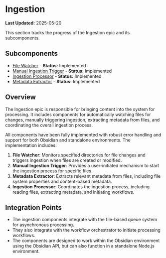 # Ingestion

**Last Updated:** 2025-05-20

This section tracks the progress of the Ingestion epic and its subcomponents.

## Subcomponents

*   [File Watcher](./File%20Watcher.md) - **Status:** Implemented
*   [Manual Ingestion Trigger](./Manual%20Ingestion%20Trigger.md) - **Status:** Implemented
*   [Ingestion Processor](./Ingestion%20Processor.md) - **Status:** Implemented
*   [Metadata Extractor](./Metadata%20Extractor.md) - **Status:** Implemented

## Overview

The Ingestion epic is responsible for bringing content into the system for processing. It includes components for automatically watching files for changes, manually triggering ingestion, extracting metadata from files, and coordinating the overall ingestion process.

All components have been fully implemented with robust error handling and support for both Obsidian and standalone environments. The implementation includes:

1. **File Watcher**: Monitors specified directories for file changes and triggers ingestion when files are created or modified.
2. **Manual Ingestion Trigger**: Provides a user-initiated mechanism to start the ingestion process for specific files.
3. **Metadata Extractor**: Extracts relevant metadata from files, including file system properties and content-based metadata.
4. **Ingestion Processor**: Coordinates the ingestion process, including reading files, extracting metadata, and initiating workflows.

## Integration Points

- The ingestion components integrate with the file-based queue system for asynchronous processing.
- They also integrate with the workflow orchestrator to initiate processing workflows.
- The components are designed to work within the Obsidian environment using the Obsidian API, but can also function in a standalone Node.js environment.
